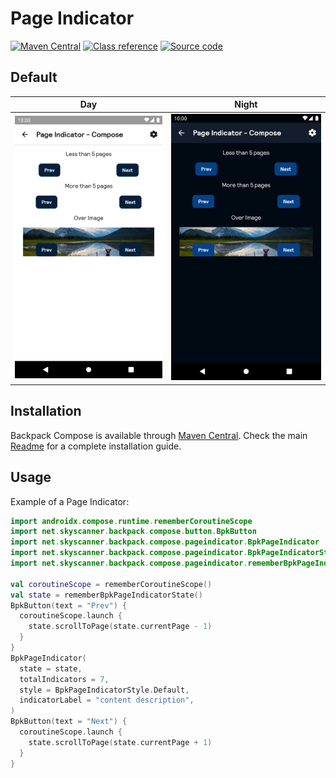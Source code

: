 # Page Indicator

[![Maven Central](https://img.shields.io/maven-central/v/net.skyscanner.backpack/backpack-compose)](https://search.maven.org/artifact/net.skyscanner.backpack/backpack-compose)
[![Class reference](https://img.shields.io/badge/Class%20reference-Android-blue)](https://backpack.github.io/android/backpack-compose/net.skyscanner.backpack.compose.pageindicator)
[![Source code](https://img.shields.io/badge/Source%20code-GitHub-lightgrey)](https://github.com/Skyscanner/backpack-android/tree/main/backpack-compose/src/main/kotlin/net/skyscanner/backpack/compose/pageindicator)

## Default

| Day                                                                                                                                                                       | Night                                                                                                                                                                                    |
|---------------------------------------------------------------------------------------------------------------------------------------------------------------------------|------------------------------------------------------------------------------------------------------------------------------------------------------------------------------------------|
| <img src="https://raw.githubusercontent.com/Skyscanner/backpack-android/main/docs/compose/PageIndicator/screenshots/all.png" alt="PageIndicator component" width="375" /> | <img src="https://raw.githubusercontent.com/Skyscanner/backpack-android/main/docs/compose/PageIndicator/screenshots/all_dm.png" alt="PageIndicator component - dark mode" width="375" /> |

## Installation

Backpack Compose is available through [Maven Central](https://search.maven.org/artifact/net.skyscanner.backpack/backpack-compose). Check the main [Readme](https://github.com/skyscanner/backpack-android#installation) for a complete installation guide.

## Usage

Example of a Page Indicator:

```Kotlin
import androidx.compose.runtime.rememberCoroutineScope
import net.skyscanner.backpack.compose.button.BpkButton
import net.skyscanner.backpack.compose.pageindicator.BpkPageIndicator
import net.skyscanner.backpack.compose.pageindicator.BpkPageIndicatorStyle
import net.skyscanner.backpack.compose.pageindicator.rememberBpkPageIndicatorState

val coroutineScope = rememberCoroutineScope()
val state = rememberBpkPageIndicatorState()
BpkButton(text = "Prev") {
  coroutineScope.launch {
    state.scrollToPage(state.currentPage - 1)
  }
}
BpkPageIndicator(
  state = state,
  totalIndicators = 7,
  style = BpkPageIndicatorStyle.Default,
  indicatorLabel = "content description",
)
BpkButton(text = "Next") {
  coroutineScope.launch {
    state.scrollToPage(state.currentPage + 1)
  }
}
```
